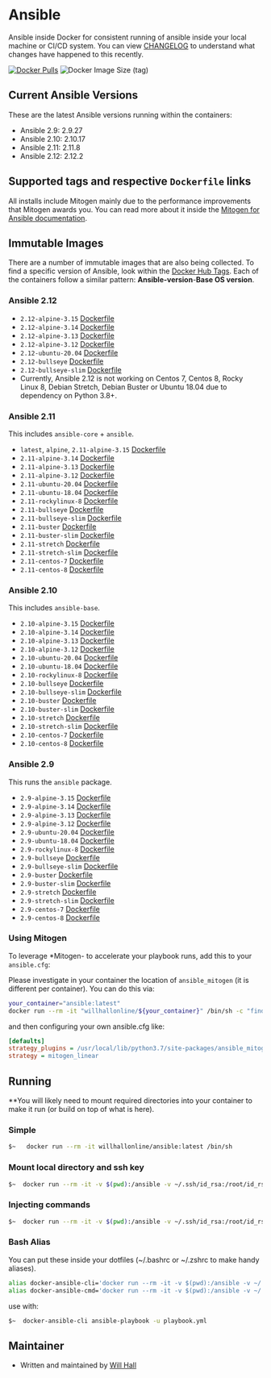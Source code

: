 # Ansible

Ansible inside Docker for consistent running of ansible inside your local machine or CI/CD system. You can view [CHANGELOG](https://github.com/willhallonline/docker-ansible/blob/master/CHANGELOG.md) to understand what changes have happened to this recently.

[![Docker Pulls](https://img.shields.io/docker/pulls/willhallonline/ansible.svg "Docker Pulls")][hub] ![Docker Image Size (tag)](https://img.shields.io/docker/image-size/willhallonline/ansible/latest)

## Current Ansible Versions

These are the latest Ansible versions running within the containers:

- Ansible 2.9: 2.9.27
- Ansible 2.10: 2.10.17
- Ansible 2.11: 2.11.8
- Ansible 2.12: 2.12.2

## Supported tags and respective ```Dockerfile``` links

All installs include Mitogen mainly due to the performance improvements that Mitogen awards you. You can read more about it inside the [Mitogen for Ansible documentation](https://mitogen.readthedocs.io/en/stable/ansible.html).

## Immutable Images

There are a number of immutable images that are also being collected. To find a specific version of Ansible, look within the [Docker Hub Tags](https://hub.docker.com/r/willhallonline/ansible/tags). Each of the containers follow a similar pattern: **Ansible-version**-**Base OS version**.

### Ansible 2.12

- `2.12-alpine-3.15` [Dockerfile](https://github.com/willhallonline/docker-ansible/blob/master/ansible-core/alpine315/Dockerfile)
- `2.12-alpine-3.14` [Dockerfile](https://github.com/willhallonline/docker-ansible/blob/master/ansible-core/alpine314/Dockerfile)
- `2.12-alpine-3.13` [Dockerfile](https://github.com/willhallonline/docker-ansible/blob/master/ansible-core/alpine313/Dockerfile)
- `2.12-alpine-3.12` [Dockerfile](https://github.com/willhallonline/docker-ansible/blob/master/ansible-core/alpine312/Dockerfile)
- `2.12-ubuntu-20.04` [Dockerfile](https://github.com/willhallonline/docker-ansible/blob/master/ansible-core/ubuntu2004/Dockerfile)
- `2.12-bullseye` [Dockerfile](https://github.com/willhallonline/docker-ansible/blob/master/ansible-core/debian-bullseye/Dockerfile)
- `2.12-bullseye-slim` [Dockerfile](https://github.com/willhallonline/docker-ansible/blob/master/ansible-core/debian-bullseye-slim/Dockerfile)
- Currently, Ansible 2.12 is not working on Centos 7, Centos 8, Rocky Linux 8, Debian Stretch, Debian Buster or Ubuntu 18.04 due to dependency on Python 3.8+.

### Ansible 2.11

This includes `ansible-core` + `ansible`.

- `latest`, `alpine`, `2.11-alpine-3.15` [Dockerfile](https://github.com/willhallonline/docker-ansible/blob/master/ansible-core/alpine315/Dockerfile)
- `2.11-alpine-3.14` [Dockerfile](https://github.com/willhallonline/docker-ansible/blob/master/ansible-core/alpine314/Dockerfile)
- `2.11-alpine-3.13` [Dockerfile](https://github.com/willhallonline/docker-ansible/blob/master/ansible-core/alpine313/Dockerfile)
- `2.11-alpine-3.12` [Dockerfile](https://github.com/willhallonline/docker-ansible/blob/master/ansible-core/alpine312/Dockerfile)
- `2.11-ubuntu-20.04` [Dockerfile](https://github.com/willhallonline/docker-ansible/blob/master/ansible-core/ubuntu2004/Dockerfile)
- `2.11-ubuntu-18.04` [Dockerfile](https://github.com/willhallonline/docker-ansible/blob/master/ansible-core/ubuntu1804/Dockerfile)
- `2.11-rockylinux-8` [Dockerfile](https://github.com/willhallonline/docker-ansible/blob/master/ansible-core/rocky8/Dockerfile)
- `2.11-bullseye` [Dockerfile](https://github.com/willhallonline/docker-ansible/blob/master/ansible-core/debian-bullseye/Dockerfile)
- `2.11-bullseye-slim` [Dockerfile](https://github.com/willhallonline/docker-ansible/blob/master/ansible-core/debian-bullseye-slim/Dockerfile)
- `2.11-buster` [Dockerfile](https://github.com/willhallonline/docker-ansible/blob/master/ansible-core/debian-buster/Dockerfile)
- `2.11-buster-slim` [Dockerfile](https://github.com/willhallonline/docker-ansible/blob/master/ansible-core/debian-buster-slim/Dockerfile)
- `2.11-stretch` [Dockerfile](https://github.com/willhallonline/docker-ansible/blob/master/ansible-core/debian-stretch/Dockerfile)
- `2.11-stretch-slim` [Dockerfile](https://github.com/willhallonline/docker-ansible/blob/master/ansible-core/debian-stretch-slim/Dockerfile)
- `2.11-centos-7` [Dockerfile](https://github.com/willhallonline/docker-ansible/blob/master/ansible-core/centos7/Dockerfile)
- `2.11-centos-8` [Dockerfile](https://github.com/willhallonline/docker-ansible/blob/master/ansible-core/centos8/Dockerfile)

### Ansible 2.10

This includes `ansible-base`.

- `2.10-alpine-3.15` [Dockerfile](https://github.com/willhallonline/docker-ansible/blob/master/ansible-base/alpine315/Dockerfile)
- `2.10-alpine-3.14` [Dockerfile](https://github.com/willhallonline/docker-ansible/blob/master/ansible-base/alpine314/Dockerfile)
- `2.10-alpine-3.13` [Dockerfile](https://github.com/willhallonline/docker-ansible/blob/master/ansible-base/alpine313/Dockerfile)
- `2.10-alpine-3.12` [Dockerfile](https://github.com/willhallonline/docker-ansible/blob/master/ansible-base/alpine312/Dockerfile)
- `2.10-ubuntu-20.04` [Dockerfile](https://github.com/willhallonline/docker-ansible/blob/master/ansible-base/ubuntu2004/Dockerfile)
- `2.10-ubuntu-18.04` [Dockerfile](https://github.com/willhallonline/docker-ansible/blob/master/ansible-base/ubuntu1804/Dockerfile)
- `2.10-rockylinux-8` [Dockerfile](https://github.com/willhallonline/docker-ansible/blob/master/ansible-base/rocky8/Dockerfile)
- `2.10-bullseye` [Dockerfile](https://github.com/willhallonline/docker-ansible/blob/master/ansible-base/debian-bullseye/Dockerfile)
- `2.10-bullseye-slim` [Dockerfile](https://github.com/willhallonline/docker-ansible/blob/master/ansible-base/debian-bullseye-slim/Dockerfile)
- `2.10-buster` [Dockerfile](https://github.com/willhallonline/docker-ansible/blob/master/ansible-base/debian-buster/Dockerfile)
- `2.10-buster-slim` [Dockerfile](https://github.com/willhallonline/docker-ansible/blob/master/ansible-base/debian-buster-slim/Dockerfile)
- `2.10-stretch` [Dockerfile](https://github.com/willhallonline/docker-ansible/blob/master/ansible-base/debian-stretch/Dockerfile)
- `2.10-stretch-slim` [Dockerfile](https://github.com/willhallonline/docker-ansible/blob/master/ansible-base/debian-stretch-slim/Dockerfile)
- `2.10-centos-7` [Dockerfile](https://github.com/willhallonline/docker-ansible/blob/master/ansible-base/centos7/Dockerfile)
- `2.10-centos-8` [Dockerfile](https://github.com/willhallonline/docker-ansible/blob/master/ansible-base/centos8/Dockerfile)

### Ansible 2.9

This runs the `ansible` package.

- `2.9-alpine-3.15` [Dockerfile](https://github.com/willhallonline/docker-ansible/blob/master/ansible/alpine315/Dockerfile)
- `2.9-alpine-3.14` [Dockerfile](https://github.com/willhallonline/docker-ansible/blob/master/ansible/alpine314/Dockerfile)
- `2.9-alpine-3.13` [Dockerfile](https://github.com/willhallonline/docker-ansible/blob/master/ansible/alpine313/Dockerfile)
- `2.9-alpine-3.12` [Dockerfile](https://github.com/willhallonline/docker-ansible/blob/master/ansible/alpine312/Dockerfile)
- `2.9-ubuntu-20.04` [Dockerfile](https://github.com/willhallonline/docker-ansible/blob/master/ansible/ubuntu2004/Dockerfile)
- `2.9-ubuntu-18.04` [Dockerfile](https://github.com/willhallonline/docker-ansible/blob/master/ansible/ubuntu1804/Dockerfile)
- `2.9-rockylinux-8` [Dockerfile](https://github.com/willhallonline/docker-ansible/blob/master/ansible/rocky8/Dockerfile)
- `2.9-bullseye` [Dockerfile](https://github.com/willhallonline/docker-ansible/blob/master/ansible/debian-bullseye/Dockerfile)
- `2.9-bullseye-slim` [Dockerfile](https://github.com/willhallonline/docker-ansible/blob/master/ansible/debian-bullseye-slim/Dockerfile)
- `2.9-buster` [Dockerfile](https://github.com/willhallonline/docker-ansible/blob/master/ansible/debian-buster/Dockerfile)
- `2.9-buster-slim` [Dockerfile](https://github.com/willhallonline/docker-ansible/blob/master/ansible/debian-buster-slim/Dockerfile)
- `2.9-stretch` [Dockerfile](https://github.com/willhallonline/docker-ansible/blob/master/ansible/debian-stretch/Dockerfile)
- `2.9-stretch-slim` [Dockerfile](https://github.com/willhallonline/docker-ansible/blob/master/ansible/debian-stretch-slim/Dockerfile)
- `2.9-centos-7` [Dockerfile](https://github.com/willhallonline/docker-ansible/blob/master/ansible/centos7/Dockerfile)
- `2.9-centos-8` [Dockerfile](https://github.com/willhallonline/docker-ansible/blob/master/ansible/centos8/Dockerfile)

### Using Mitogen

To leverage *Mitogen- to accelerate your playbook runs, add this to your ```ansible.cfg```:

Please investigate in your container the location of `ansible_mitogen` (it is different per container). You can do this via:

```bash
your_container="ansible:latest"
docker run --rm -it "willhallonline/${your_container}" /bin/sh -c "find / -type d | grep "ansible_mitogen/plugins" | sort | head -n 1"
```

and then configuring your own ansible.cfg like:

```ini
[defaults]
strategy_plugins = /usr/local/lib/python3.7/site-packages/ansible_mitogen/plugins/
strategy = mitogen_linear
```

## Running

**You will likely need to mount required directories into your container to make it run (or build on top of what is here).

### Simple

```bash
$~   docker run --rm -it willhallonline/ansible:latest /bin/sh
```

### Mount local directory and ssh key

```bash
$~  docker run --rm -it -v $(pwd):/ansible -v ~/.ssh/id_rsa:/root/id_rsa willhallonline/ansible:latest /bin/sh
```

### Injecting commands

```bash
$~  docker run --rm -it -v $(pwd):/ansible -v ~/.ssh/id_rsa:/root/id_rsa willhallonline/ansible:latest ansible-playbook playbook.yml
```

### Bash Alias

You can put these inside your dotfiles (~/.bashrc or ~/.zshrc to make handy aliases).

```bash
alias docker-ansible-cli='docker run --rm -it -v $(pwd):/ansible -v ~/.ssh/id_rsa:/root/.ssh/id_rsa --workdir=/ansible willhallonline/ansible:latest /bin/sh'
alias docker-ansible-cmd='docker run --rm -it -v $(pwd):/ansible -v ~/.ssh/id_rsa:/root/.ssh/id_rsa --workdir=/ansible willhallonline/ansible:latest '
```

use with:

```bash
$~  docker-ansible-cli ansible-playbook -u playbook.yml
```

## Maintainer

- Written and maintained by [Will Hall](https://www.willhallonline.co.uk)

[hub]: https://hub.docker.com/r/willhallonline/ansible
[microbadger]: https://microbadger.com/images/willhallonline/ansible

